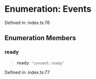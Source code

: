 # Enumeration: Events

Defined in: index.ts:76

## Enumeration Members

### ready

> **ready**: `"consent.ready"`

Defined in: index.ts:77
